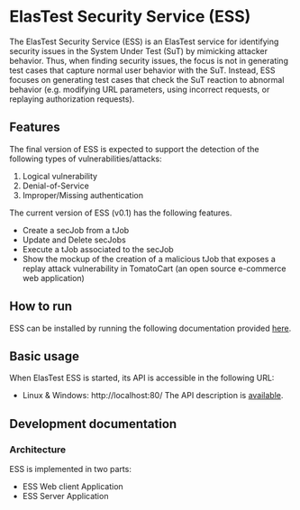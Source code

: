 # ElasTest Security Service (ESS)

The ElasTest Security Service (ESS) is an ElasTest service for identifying security issues in the System Under Test (SuT) by mimicking attacker behavior. Thus, when finding security issues, the focus is not in generating test cases that capture normal user behavior with the SuT. Instead, ESS focuses on generating test cases that check the SuT reaction to abnormal behavior (e.g. modifying URL parameters, using incorrect requests, or replaying authorization requests).

## Features
The final version of ESS is expected to support the detection of the following types of vulnerabilities/attacks:
1. Logical vulnerability
2. Denial-of-Service
3. Improper/Missing authentication

The current version of ESS (v0.1) has the following features.

- Create a secJob from a tJob
- Update and Delete secJobs
- Execute a tJob associated to the secJob
- Show the mockup of the creation of a malicious tJob that exposes a replay attack vulnerability in TomatoCart (an open source e-commerce web application)

## How to run

ESS can be installed by running the following documentation provided [here](https://docs.google.com/document/d/1bKEMpXKUAaE0Re7hNxCKY99D6HSuy96cwqZ5rQkEERs/edit?usp=sharing).

## Basic usage

When ElasTest ESS is started, its API is accessible in the following URL:
- Linux & Windows: http://localhost:80/
The API description is [available](http://elastest.io/docs/api/ess/).

## Development documentation

### Architecture

ESS is implemented in two parts:
* ESS Web client Application
* ESS Server Application
